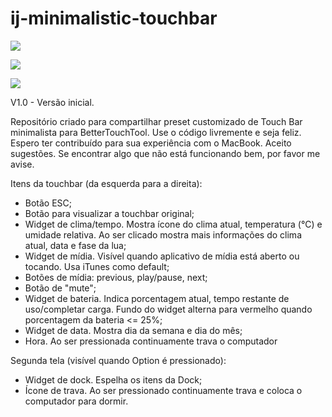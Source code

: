 # ij-minimalistic-touchbar

![](https://imgur.com/a/Fh1VRjX)

![](https://imgur.com/bslnpil)

![](https://imgur.com/R90DRtB)

V1.0 - Versão inicial.

Repositório criado para compartilhar preset customizado de Touch Bar minimalista para BetterTouchTool.
Use o código livremente e seja feliz. Espero ter contribuído para sua experiência com o MacBook.
Aceito sugestões. Se encontrar algo que não está funcionando bem, por favor me avise.

Itens da touchbar (da esquerda para a direita):
- Botão ESC;
- Botão para visualizar a touchbar original;
- Widget de clima/tempo. Mostra ícone do clima atual, temperatura (°C) e umidade relativa. Ao ser clicado mostra mais informações do clima atual, data e fase da lua;
- Widget de mídia. Visível quando aplicativo de mídia está aberto ou tocando. Usa iTunes como default;
- Botões de mídia: previous, play/pause, next;
- Botão de "mute";
- Widget de bateria. Indica porcentagem atual, tempo restante de uso/completar carga. Fundo do widget alterna para vermelho quando porcentagem da bateria <= 25%;
- Widget de data. Mostra dia da semana e dia do mês;
- Hora. Ao ser pressionada continuamente trava o computador

Segunda tela (visível quando Option é pressionado):
- Widget de dock. Espelha os itens da Dock;
- Ícone de trava. Ao ser pressionado continuamente trava e coloca o computador para dormir.
